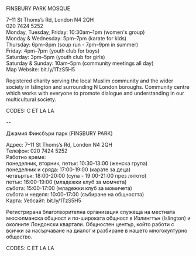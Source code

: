 FINSBURY PARK MOSQUE

7–11 St Thoms’s Rd, London N4 2QH  
020 7424 5252  
Monday, Tuesday, Friday: 10:30am–1pm (women's group)  
Monday & Wednesday: 5pm–7pm (karate for kids)  
Thursday: 6pm–8pm (soup run - 7pm–9pm in summer)  
Friday: 4pm–7pm (youth club for boys)  
Saturday: 3pm–5pm (youth club for girls)  
Saturday & Sunday: 10am–5pm (community meetings all day)  
Map   Website: bit.ly/1TzS5H5  

Registered charity serving the local Muslim community and the wider society in Islington and surrounding N London boroughs. Community centre which works with everyone to promote dialogue and understanding in our multicultural society.

CODES: C ET LA LA

--

Джамия Финсбъри парк (FINSBURY PARK)

Адрес: 7–11 St Thoms’s Rd, London N4 2QH  
Телефон: 020 7424 5252  
Работно време:  
понеделник, вторник, петък: 10:30-13:00 (женска група)  
понеделник и сряда: 17:00-19:00 (карате за деца)  
четвъртък: 18:00-20:00 (супа - 19:00-21:00 през лятото)  
петък: 16:00-19:00 (младежки клуб за момчета)  
събота: 15:00-17:00 (младежки клуб за момичета)  
събота и неделя: 10:00-17:00 (събиране на общността)  
Карта: Уебсайт: bit.ly/1TzS5H5  

Регистрирана благотворителна организация служеща на местната мюсюлманска общност и по-широката общност в Излингтън (Islington) и околните Лондонски квартали. Общностен център, който работи с всички за насърчаване на диалог и разбиране в нашето многокултурно общество.

CODES: C ET LA LA